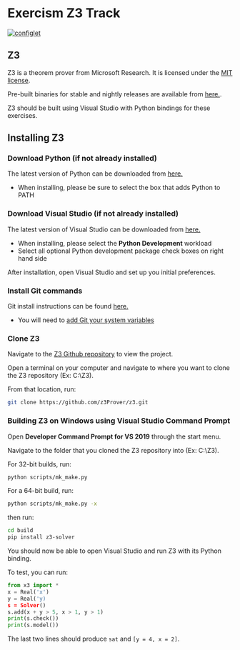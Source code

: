 # Exercism Z3 Track

[![configlet](https://github.com/exercism/z3/workflows/configlet/badge.svg)](https://github.com/exercism/z3/actions?query=workflow%3Aconfiglet)

## Z3

Z3 is a theorem prover from Microsoft Research. It is licensed under the [MIT license](LICENSE.txt).

Pre-built binaries for stable and nightly releases are available from [here.](https://github.com/Z3Prover/z3/releases).

Z3 should be built using Visual Studio with Python bindings for these exercises.



## Installing Z3

### Download Python (if not already installed)

The latest version of Python can be downloaded from [here.](https://python.org)

* When installing, please be sure to select the box that adds Python to PATH

### Download Visual Studio (if not already installed)

The latest version of Visual Studio can be downloaded from [here.](https://visualstudio.microsoft.com/downloads/?utm_medium=microsoft&utm_source=docs.microsoft.com&utm_campaign=inline+link&utm_content=download+vs2019)

* When installing, please select the **Python Development** workload
* Select all optional Python development package check boxes on right hand side

After installation, open Visual Studio and set up you initial preferences.

### Install Git commands

Git install instructions can be found [here.](https://git-scm.com/book/en/v2/Getting-Started-Installing-Git)

* You will need to [add Git your system variables](https://stackoverflow.com/questions/4492979/git-is-not-recognized-as-an-internal-or-external-command)

### Clone Z3

Navigate to the [Z3 Github repository](https://github.com/Z3Prover/z3) to view the project.

Open a terminal on your computer and navigate to where you want to clone the Z3 repository (Ex: C:\Z3).

From that location, run:

```bash
git clone https://github.com/z3Prover/z3.git
```

### Building Z3 on Windows using Visual Studio Command Prompt

Open **Developer Command Prompt for VS 2019** through the start menu.

Navigate to the folder that you cloned the Z3 repository into (Ex: C:\Z3).

For 32-bit builds, run:

```bash
python scripts/mk_make.py
```

For a 64-bit build, run:

```bash
python scripts/mk_make.py -x
```

then run:

```bash
cd build
pip install z3-solver
```



You should now be able to open Visual Studio and run Z3 with its Python binding.


To test, you can run:
```python
from x3 import *
x = Real('x')
y = Real('y)
s = Solver()
s.add(x + y > 5, x > 1, y > 1)
print(s.check())
print(s.model())
```

The last two lines should produce `sat` and `[y = 4, x = 2]`.
